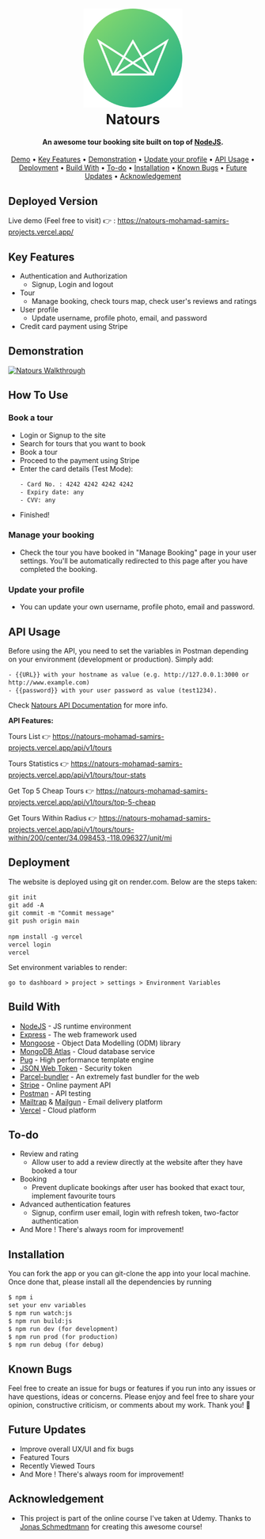 <h1 align="center">
  <br>
  <a href="https://natours-xbsh.onrender.com/"><img src="https://github.com/mohamad-samir/natours/blob/master/public/img/logo-green-round.png" alt="Natours" width="200"></a>
  <br>
  Natours
  <br>
</h1>

<h4 align="center">An awesome tour booking site built on top of <a href="https://nodejs.org/en/" target="_blank">NodeJS</a>.</h4>

 <p align="center">
 <a href="#deployed-version">Demo</a> •
  <a href="#key-features">Key Features</a> •
  <a href="#demonstration">Demonstration</a> •
  <a href="#update-your-profile">Update your profile</a> •
  <a href="#api-usage">API Usage</a> •
  <a href="#deployment">Deployment</a> •
  <a href="#build-with">Build With</a> •
  <a href="#to-do">To-do</a> •
  <a href="#installation">Installation</a> • 
  <a href="#known-bugs">Known Bugs</a> • 
  <a href="#future-updates">Future Updates</a> • 
  <a href="#acknowledgement">Acknowledgement</a>
</p>

## Deployed Version

Live demo (Feel free to visit) 👉 : https://natours-mohamad-samirs-projects.vercel.app/

## Key Features

- Authentication and Authorization
  - Signup, Login and logout
- Tour
  - Manage booking, check tours map, check user's reviews and ratings
- User profile
  - Update username, profile photo, email, and password
- Credit card payment using Stripe

## Demonstration

[![Natours Walkthrough](https://img.youtube.com/vi/UljiMtXeFx0/maxresdefault.jpg)](https://www.youtube.com/watch?v=UljiMtXeFx0)

## How To Use

### Book a tour

- Login or Signup to the site
- Search for tours that you want to book
- Book a tour
- Proceed to the payment using Stripe
- Enter the card details (Test Mode):
  ```
  - Card No. : 4242 4242 4242 4242
  - Expiry date: any
  - CVV: any
  ```
- Finished!

### Manage your booking

- Check the tour you have booked in "Manage Booking" page in your user settings. You'll be automatically redirected to this
  page after you have completed the booking.

### Update your profile

- You can update your own username, profile photo, email and password.

## API Usage

Before using the API, you need to set the variables in Postman depending on your environment (development or production). Simply add:

```
- {{URL}} with your hostname as value (e.g. http://127.0.0.1:3000 or http://www.example.com)
- {{password}} with your user password as value (test1234).
```

Check [Natours API Documentation](https://documenter.getpostman.com/view/32889003/2sA3e1A9Vv) for more info.

<b> API Features: </b>

Tours List 👉 https://natours-mohamad-samirs-projects.vercel.app/api/v1/tours

Tours Statistics 👉 https://natours-mohamad-samirs-projects.vercel.app/api/v1/tours/tour-stats

Get Top 5 Cheap Tours 👉 https://natours-mohamad-samirs-projects.vercel.app/api/v1/tours/top-5-cheap

Get Tours Within Radius 👉 https://natours-mohamad-samirs-projects.vercel.app/api/v1/tours/tours-within/200/center/34.098453,-118.096327/unit/mi

## Deployment

The website is deployed using git on render.com. Below are the steps taken:

```
git init
git add -A
git commit -m "Commit message"
git push origin main

npm install -g vercel
vercel login
vercel
```

Set environment variables to render:

```
go to dashboard > project > settings > Environment Variables
```

## Build With

- [NodeJS](https://nodejs.org/en/) - JS runtime environment
- [Express](http://expressjs.com/) - The web framework used
- [Mongoose](https://mongoosejs.com/) - Object Data Modelling (ODM) library
- [MongoDB Atlas](https://www.mongodb.com/cloud/atlas) - Cloud database service
- [Pug](https://pugjs.org/api/getting-started.html) - High performance template engine
- [JSON Web Token](https://jwt.io/) - Security token
- [Parcel-bundler](https://parceljs.org/) - An extremely fast bundler for the web
- [Stripe](https://stripe.com/) - Online payment API
- [Postman](https://www.getpostman.com/) - API testing
- [Mailtrap](https://mailtrap.io/) & [Mailgun](https://www.mailgun.com/) - Email delivery platform
- [Vercel](https://vercel.com/) - Cloud platform

## To-do

- Review and rating
  - Allow user to add a review directly at the website after they have booked a tour
- Booking
  - Prevent duplicate bookings after user has booked that exact tour, implement favourite tours
- Advanced authentication features
  - Signup, confirm user email, login with refresh token, two-factor authentication
- And More ! There's always room for improvement!

## Installation

You can fork the app or you can git-clone the app into your local machine. Once done that, please install all the
dependencies by running

```
$ npm i
set your env variables
$ npm run watch:js
$ npm run build:js
$ npm run dev (for development)
$ npm run prod (for production)
$ npm run debug (for debug)
```

## Known Bugs

Feel free to create an issue for bugs or features if you run into any issues or have questions, ideas or concerns.
Please enjoy and feel free to share your opinion, constructive criticism, or comments about my work. Thank you! 🙂

## Future Updates

- Improve overall UX/UI and fix bugs
- Featured Tours
- Recently Viewed Tours
- And More ! There's always room for improvement!

## Acknowledgement

- This project is part of the online course I've taken at Udemy. Thanks to [Jonas Schmedtmann](https://twitter.com/jonasschmedtman) for creating this awesome course!
